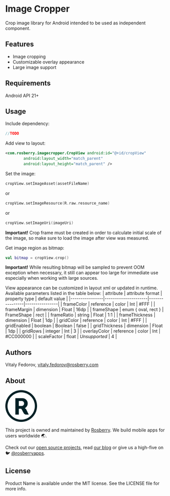 # Image Cropper
Crop image library for Android intended to be used as independent component.

## Features
* Image cropping
* Customizable overlay appearance
* Large image support

## Requirements
Android API 21+

## Usage
Include dependency:
```groovy
//TODO
```

Add view to layout:
```xml
<com.rosberry.imagecropper.CropView android:id="@+id/cropView"
        android:layout_width="match_parent"
        android:layout_height="match_parent" />
```

Set the image:
```kotlin
cropView.setImageAsset(assetFileName)
```
or
```kotlin
cropView.setImageResource(R.raw.resource_name)
```
or
```kotlin
cropView.setImageUri(imageUri)
```
**Important!** Crop frame must be created in order to calculate initial scale of the image,
so make sure to load the image after view was measured.

Get image region as bitmap:
```kotlin
val bitmap = cropView.crop()
```
**Important!** While resulting bitmap will be sampled to prevent OOM exception when necessary,
it still can appear too large for immediate use especially when working with large sources.

View appearance can be customized in layout xml or updated in runtime.
Available parameters listed in the table below:
| attribute      | attribute format    | property type  | default value  |
|----------------|---------------------|----------------|----------------|
| frameColor     | reference \| color  | Int            | #FFF           |
| frameMargin    | dimension           | Float          | 16dp           |
| frameShape     | enum { oval, rect } | FrameShape     | rect           |
| frameRatio     | string              | Float          | 1:1            |
| frameThickness | dimension           | Float          | 1dp            |
| gridColor      | reference \| color  | Int            | #FFF           |
| gridEnabled    | boolean             | Boolean        | false          |
| gridThickness  | dimension           | Float          | 1dp            |
| gridRows       | integer             | Int            | 3              |
| overlayColor   | reference \| color  | Int            | #CC000000      |
| scaleFactor    | float               | _Unsupported_  | 4              |

## Authors
Vitaly Fedorov, vitaly.fedorov@rosberry.com

## About

<img src="https://github.com/rosberry/Foundation/blob/master/Assets/full_logo.png?raw=true" height="100" />

This project is owned and maintained by [Rosberry](http://rosberry.com). We build mobile apps for users worldwide 🌏.

Check out our [open source projects](https://github.com/rosberry), read [our blog](https://medium.com/@Rosberry) or give us a high-five on 🐦 [@rosberryapps](http://twitter.com/RosberryApps).

## License

Product Name is available under the MIT license. See the LICENSE file for more info.
